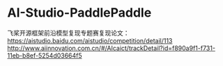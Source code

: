 # AI-Studio-PaddlePaddle
飞桨开源框架前沿模型复现专题赛复现论文：https://aistudio.baidu.com/aistudio/competition/detail/113
http://www.aiinnovation.com.cn/#/AIcaict/trackDetail?id=f890a9f1-f731-11eb-b8ef-5254d03664f5
